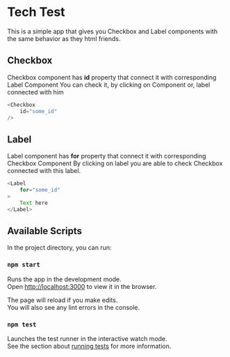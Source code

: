# Tech Test #

This is a simple app that gives you Checkbox and Label components with the same behavior as they html friends.

## Checkbox ##

Checkbox component has **id** property that connect it with corresponding Label Component
You can check it, by clicking on Component or, label connected with him

```js
<Checkbox
    id="some_id"
/>
```

## Label ##

Label component has **for** property that connect it with corresponding Checkbox Component
By clicking on label you are able to check Checkbox connected with this label.

```js
<Label
    for="some_id"
>
    Text here
</Label>
```

## Available Scripts

In the project directory, you can run:

### `npm start`

Runs the app in the development mode.<br>
Open [http://localhost:3000](http://localhost:3000) to view it in the browser.

The page will reload if you make edits.<br>
You will also see any lint errors in the console.

### `npm test`

Launches the test runner in the interactive watch mode.<br>
See the section about [running tests](#running-tests) for more information.